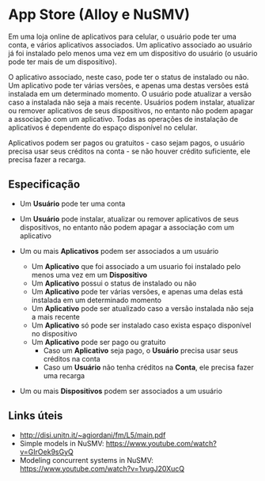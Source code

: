 # App Store (Alloy e NuSMV)

Em uma loja online de aplicativos para celular, o usuário pode ter uma conta, e vários aplicativos associados. Um aplicativo associado ao usuário já foi instalado pelo menos uma vez em um dispositivo do usuário (o usuário pode ter mais de um dispositivo).

O aplicativo associado, neste caso, pode ter o status de instalado ou não. Um aplicativo pode ter várias versões, e apenas uma destas versões está instalada em um determinado momento. O usuário pode atualizar a versão caso a instalada não seja a mais recente. Usuários podem instalar, atualizar ou remover aplicativos de seus dispositivos, no entanto não podem apagar a associação com um aplicativo. Todas as operações de instalação de aplicativos é dependente do espaço disponível no celular.

Aplicativos podem ser pagos ou gratuitos - caso sejam pagos, o usuário precisa usar seus créditos na conta - se não houver crédito suficiente, ele precisa fazer a recarga.

## Especificação
- Um **Usuário** pode ter uma conta
- Um **Usuário** pode instalar, atualizar ou remover aplicativos de seus dispositivos, no entanto não podem apagar a associação com um aplicativo

- Um ou mais **Aplicativos** podem ser associados a um usuário
  - Um **Aplicativo** que foi associado a um usuario foi instalado pelo menos uma vez em um **Dispositivo**
  - Um **Aplicativo** possui o status de instalado ou não
  - Um **Aplicativo** pode ter várias versões, e apenas uma delas está instalada em um determinado momento
  - Um **Aplicativo** pode ser atualizado caso a versão instalada não seja a mais recente
  - Um **Aplicativo** só pode ser instalado caso exista espaço disponível no dispositivo
  - Um **Aplicativo** pode ser pago ou gratuito
    - Caso um **Aplicativo** seja pago, o **Usuário** precisa usar seus créditos na conta
    - Caso um **Usuário** não tenha créditos na **Conta**, ele precisa fazer uma recarga

- Um ou mais **Dispositivos** podem ser associados a um usuário

## Links úteis
* http://disi.unitn.it/~agiordani/fm/L5/main.pdf
* Simple models in NuSMV: https://www.youtube.com/watch?v=GIrOek9sGyQ
* Modeling concurrent systems in NuSMV: https://www.youtube.com/watch?v=1vugJ20XucQ
